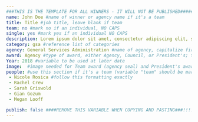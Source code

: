 ```yaml
---
###THIS IS THE TEMPLATE FOR ALL WINNERS - IT WILL NOT BE PUBLISHED#####
name: John Doe #name of winner or agency name if it's a team
title: Title #job title, leave blank if team
team: no #mark no if an individual, NO CAPS
single: yes #mark yes if an individual NO CAPS
description: Lorem ipsum dolor sit amet, consectetur adipiscing elit, sed do eiusmod tempor incididunt ut labore et dolore magna aliqua. #description of why there winning award, in an excel spreadsheet
category: gsa #reference list of categories
agency: General Services Administration #name of agency, capitalize first letter of each name
award: Agency #type of award, either Agency, Council, or President's; this is case sensitive so make sure to match the options listed exactly. This section generates the format of the card
Year: 2018 #variable to be used at later date
image:  #image needed for Team award (agency seal) and President's award (headshot); leave empty if and individual Agency award, IMAGE PATH: /img/agency/GSA_Seal.png
people: #use this section if it's a team (variable "team" should be marked "yes" above)
 - Nicole Rosica #follow this formatting exactly
 - Rachel Crew
 - Sarah Griswold
 - Gian Gozum
 - Megan Looff

publish: false ####REMOVE THIS VARIABLE WHEN COPYING AND PASTING###!!!!***********
---
```

